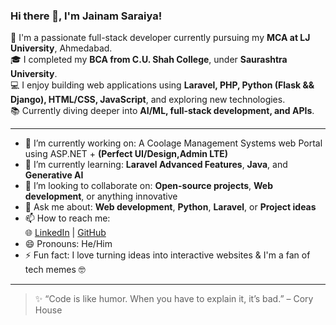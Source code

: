 ### Hi there 👋, I'm Jainam Saraiya!

🚀 I'm a passionate full-stack developer currently pursuing my **MCA at LJ University**, Ahmedabad.  
🎓 I completed my **BCA from C.U. Shah College**, under **Saurashtra University**.  
💻 I enjoy building web applications using **Laravel, PHP, Python (Flask && Django), HTML/CSS, JavaScript**, and exploring new technologies.  
📚 Currently diving deeper into **AI/ML, full-stack development, and APIs**.

---

- 🔭 I’m currently working on: A Coolage Management Systems web Portal using ASP.NET + **(Perfect UI/Design,Admin LTE)**  
- 🌱 I’m currently learning: **Laravel Advanced Features**, **Java**, and **Generative AI**  
- 👯 I’m looking to collaborate on: **Open-source projects**, **Web development**, or anything innovative  
- 💬 Ask me about: **Web development**, **Python**, **Laravel**, or **Project ideas**  
- 📫 How to reach me:  
  🌐 [LinkedIn](https://www.linkedin.com/in/jainam-bharvad?utm_source=share&utm_campaign=share_via&utm_content=profile&utm_medium=android_app) | [GitHub](https://github.com/jainambharvad9)  
- 😄 Pronouns: He/Him  
- ⚡ Fun fact: I love turning ideas into interactive websites & I'm a fan of tech memes 🤓

---

> ✨ “Code is like humor. When you have to explain it, it’s bad.” – Cory House  

<!---
jainambharvad9/jainambharvad9 is a ✨ special ✨ repository because its `README.md` (this file) appears on your GitHub profile.
You can click the Preview link to take a look at your changes.
--->
